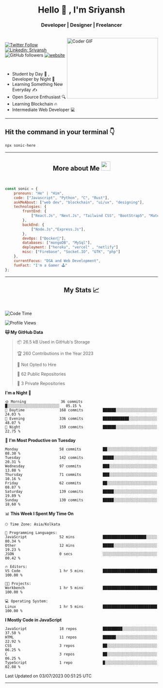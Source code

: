 
<h1 align="center">Hello  👋 , I'm Sriyansh</h1>
<h3 align="center">Developer | Designer | Freelancer </h3>
<br>
<img alt="Coder GIF" align="right" height=200 width=300 src="https://miro.medium.com/max/1360/0*7Q3yvSIv_t0ioJ-Z.gif" />

[![Twitter Follow](https://img.shields.io/twitter/follow/ShivamSriyansh?label=Follow)](https://twitter.com/intent/follow?screen_name=ShivamSriyansh)
[![Linkedin: Sriyansh](https://img.shields.io/badge/-Sriyansh-blue?style=flat-square&logo=Linkedin&logoColor=white&link=https://www.linkedin.com/in/sriyansh-shivam/)](https://www.linkedin.com/in/sriyansh-shivam/)
![GitHub followers](https://img.shields.io/github/followers/SoNiC-HeRE?label=Follow&style=social)
[![website](https://img.shields.io/badge/Website-46a2f1.svg?&style=flat-square&logo=Google-Chrome&logoColor=white&link=https://ss-portfolio.vercel.app/)](https://ss-portfolio.vercel.app/)

<br/>

- Student by Day 🌅 , Developer by Night 🌃
- Learning Something New Everyday ✍️
- Open Source Enthusiast 🔍
- Learning Blockchain 🔥
- Intermediate Web Developer 💻



<hr/>

## Hit the command in your terminal 👇
```bash
npx sonic-here
```

<hr/>
<h2 align="center">More about Me <img src="https://emojis.slackmojis.com/emojis/images/1531849430/4246/blob-sunglasses.gif?1531849430" width="30"/> </h3>
<br>

```javascript
const sonic = {
    pronouns: "He" | "Him",
    code: ["Javascript", "Python", "C", "Rust"],
    askMeAbout: ["web dev", "blockchain", "ui/ux", "designing"],
    technologies: {
        frontEnd: {
            ["React.Js", "Next.Js", "Tailwind CSS", "BootStrap5", "MaterialUI"]
        },
        backEnd: {
            ["Node.Js","Express.Js"],
        },
        devOps: ["Docker🐳"],
        databases: ["mongoDB", "MySql"],
        deployment: ["heroku", "vercel" , "netlify"]
        misc: ["Firebase", "Socket.IO", "GTK", "php"]
    },
    currentFocus: "DSA and Web Development",
    funFact: "I'm a Gamer 🕹️"
};
```
<hr/>

<h2 align="center"> My Stats 📈 </h2>
<br />

<!--START_SECTION:waka-->
![Code Time](http://img.shields.io/badge/Code%20Time-21%20hrs%2055%20mins-blue)

![Profile Views](http://img.shields.io/badge/Profile%20Views-3-blue)

**🐱 My GitHub Data** 

> 📦 26.5 kB Used in GitHub's Storage 
 > 
> 🏆 260 Contributions in the Year 2023
 > 
> 🚫 Not Opted to Hire
 > 
> 📜 62 Public Repositories 
 > 
> 🔑 3 Private Repositories 
 > 
**I'm a Night 🦉** 

```text
🌞 Morning                36 commits          █░░░░░░░░░░░░░░░░░░░░░░░░   05.15 % 
🌆 Daytime                168 commits         ██████░░░░░░░░░░░░░░░░░░░   24.03 % 
🌃 Evening                336 commits         ████████████░░░░░░░░░░░░░   48.07 % 
🌙 Night                  159 commits         ██████░░░░░░░░░░░░░░░░░░░   22.75 % 
```
📅 **I'm Most Productive on Tuesday** 

```text
Monday                   58 commits          ██░░░░░░░░░░░░░░░░░░░░░░░   08.30 % 
Tuesday                  142 commits         █████░░░░░░░░░░░░░░░░░░░░   20.31 % 
Wednesday                97 commits          ███░░░░░░░░░░░░░░░░░░░░░░   13.88 % 
Thursday                 71 commits          ███░░░░░░░░░░░░░░░░░░░░░░   10.16 % 
Friday                   62 commits          ██░░░░░░░░░░░░░░░░░░░░░░░   08.87 % 
Saturday                 139 commits         █████░░░░░░░░░░░░░░░░░░░░   19.89 % 
Sunday                   130 commits         █████░░░░░░░░░░░░░░░░░░░░   18.60 % 
```


📊 **This Week I Spent My Time On** 

```text
🕑︎ Time Zone: Asia/Kolkata

💬 Programming Languages: 
JavaScript               52 mins             ████████████████████░░░░░   80.34 % 
Other                    12 mins             █████░░░░░░░░░░░░░░░░░░░░   19.23 % 
JSON                     0 secs              ░░░░░░░░░░░░░░░░░░░░░░░░░   00.42 % 

🔥 Editors: 
VS Code                  1 hr 5 mins         █████████████████████████   100.00 % 

🐱‍💻 Projects: 
Workbench                1 hr 5 mins         █████████████████████████   100.00 % 

💻 Operating System: 
Linux                    1 hr 5 mins         █████████████████████████   100.00 % 
```

**I Mostly Code in JavaScript** 

```text
JavaScript               18 repos            █████████░░░░░░░░░░░░░░░░   37.50 % 
HTML                     11 repos            ██████░░░░░░░░░░░░░░░░░░░   22.92 % 
CSS                      3 repos             ██░░░░░░░░░░░░░░░░░░░░░░░   06.25 % 
C                        3 repos             ██░░░░░░░░░░░░░░░░░░░░░░░   06.25 % 
TypeScript               1 repo              █░░░░░░░░░░░░░░░░░░░░░░░░   02.08 % 
```




 Last Updated on 03/07/2023 00:51:25 UTC
<!--END_SECTION:waka-->
<hr />
